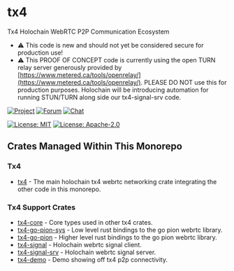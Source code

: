 # tx4

Tx4 Holochain WebRTC P2P Communication Ecosystem

- :warning: This code is new and should not yet be considered secure for production use!
- :warning: This PROOF OF CONCEPT code is currently using the open TURN relay server generously provided by [https://www.metered.ca/tools/openrelay/](https://www.metered.ca/tools/openrelay/). PLEASE DO NOT use this for production purposes. Holochain will be introducing automation for running STUN/TURN along side our tx4-signal-srv code.

[![Project](https://img.shields.io/badge/project-holochain-blue.svg?style=flat-square)](http://holochain.org/)
[![Forum](https://img.shields.io/badge/chat-forum%2eholochain%2enet-blue.svg?style=flat-square)](https://forum.holochain.org)
[![Chat](https://img.shields.io/badge/chat-chat%2eholochain%2enet-blue.svg?style=flat-square)](https://chat.holochain.org)

[![License: MIT](https://img.shields.io/badge/License-MIT-blue.svg)](https://opensource.org/licenses/MIT)
[![License: Apache-2.0](https://img.shields.io/badge/License-Apache%202.0-blue.svg)](https://www.apache.org/licenses/LICENSE-2.0)

## Crates Managed Within This Monorepo

### Tx4

- [tx4](crates/tx4) - The main holochain tx4 webrtc networking crate integrating the other code in this monorepo.

### Tx4 Support Crates

- [tx4-core](crates/tx4-core) - Core types used in other tx4 crates.
- [tx4-go-pion-sys](crates/tx4-go-pion-sys) - Low level rust bindings to the go pion webrtc library.
- [tx4-go-pion](crates/tx4-go-pion) - Higher level rust bindings to the go pion webrtc library.
- [tx4-signal](crates/tx4-signal) - Holochain webrtc signal client.
- [tx4-signal-srv](crates/tx4-signal-srv) - Holochain webrtc signal server.
- [tx4-demo](crates/tx4-demo) - Demo showing off tx4 p2p connectivity.
